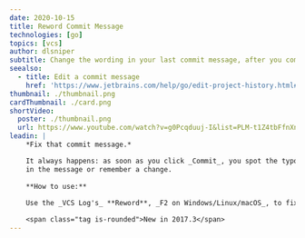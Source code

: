 ```yaml
---
date: 2020-10-15
title: Reword Commit Message
technologies: [go]
topics: [vcs]
author: dlsniper
subtitle: Change the wording in your last commit message, after you committed.
seealso:
  - title: Edit a commit message
    href: 'https://www.jetbrains.com/help/go/edit-project-history.html#reword-commit'
thumbnail: ./thumbnail.png
cardThumbnail: ./card.png
shortVideo:
  poster: ./thumbnail.png
  url: https://www.youtube.com/watch?v=g0Pcqduuj-I&list=PLM-t1Z4tbFfnXnghmtk6WVz10_pivOw25&index=34&t=0s
leadin: |
    *Fix that commit message.*

    It always happens: as soon as you click _Commit_, you spot the typo
    in the message or remember a change.
    
    **How to use:**
    
    Use the _VCS Log's_ **Reword**, _F2 on Windows/Linux/macOS_, to fix it.

    <span class="tag is-rounded">New in 2017.3</span>
---
```

